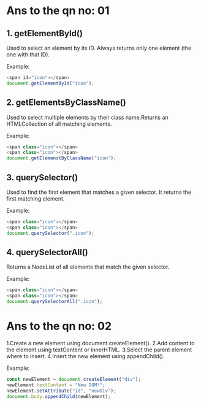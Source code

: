 # Ans to the qn no: 01

## 1. getElementById()

Used to select an element by its ID.
Always returns only one element (the one with that ID).

Example:
```javascript
<span id="icon"></span>
document.getElementById("icon");

```

## 2. getElementsByClassName()

Used to select multiple elements by their class name.Returns an HTMLCollection of all matching elements.

Example:
```javascript
<span class="icon"></span>
<span class="icon"></span>
document.getElemenstByClassName("icon");

```

## 3. querySelector()

Used to find the first element that matches a given selector. It returns the first matching element.

Example:
```javascript
<span class="icon"></span>
<span class="icon"></span>
document.querySelector(".icon");

```

## 4. querySelectorAll()

 Returns a NodeList of all elements that match the given selector.

Example:
```javascript
<span class="icon"></span>
<span class="icon"></span>
document.querySelectorAll(".icon");

```

# Ans to the qn no: 02

1.Create a new element using document.createElement().
2.Add content to the element using textContent or innerHTML.
3.Select the parent element where to insert.
4.Insert the new element using appendChild().

Example:

```javascript
const newElement = document.createElement("div"); 
newElement.textContent = "New DOM!";
newElement.setAttribute("id", "newDiv");  
document.body.appendChild(newElement);     

```


